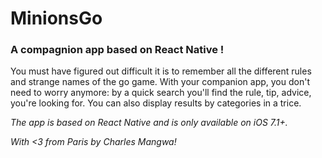 <h1>MinionsGo</h1>
<h3> A compagnion app based on React Native !</h3>

You must have figured out difficult it is to remember all the different rules and strange names of the go game. With your companion app, you don't need to worry anymore: by a quick search you'll find the rule, tip, advice, you're looking for. You can also display results by categories in a trice.

*The app is based on React Native and is only available on iOS 7.1+.*

*With <3 from Paris by Charles Mangwa!*
